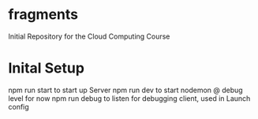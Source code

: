 # fragments

Initial Repository for the Cloud Computing Course

# Inital Setup

npm run start to start up Server
npm run dev to start nodemon @ debug level for now
npm run debug to listen for debugging client, used in Launch config
